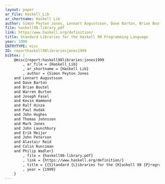 ```yaml
---
layout: paper
ar_file: Haskell_Lib
ar_shortname: Haskell Lib
author: Simon Peyton Jones, Lennart Augustsson, Dave Barton, Brian Boutel, Warren Burton, Joseph Fasel, Kevin Hammond, Ralf Hinze, Paul Hudak, John Hughes, Thomas Johnsson, Mark Jones, John Launchbury, Erik Meijer, John Peterson, Alastair Reid, Colin Runciman, Philip Wadler
file: haskell98-library.pdf
link: https//www.haskell.org/definition/
title: Standard Libraries for the Haskell 98 Programming Language
year: 1999
ENTRYTYPE: misc
ID: reporthaskell98librariesjones1999
bibtex: |
    @misc{report:haskell98libraries:jones1999
        , ar_file = {Haskell_Lib}
        , ar_shortname = {Haskell Lib}
        , author = {Simon Peyton Jones
    and Lennart Augustsson
    and Dave Barton
    and Brian Boutel
    and Warren Burton
    and Joseph Fasel
    and Kevin Hammond
    and Ralf Hinze
    and Paul Hudak
    and John Hughes
    and Thomas Johnsson
    and Mark Jones
    and John Launchbury
    and Erik Meijer
    and John Peterson
    and Alastair Reid
    and Colin Runciman
    and Philip Wadler}
        , file = {haskell98-library.pdf}
        , link = {https://www.haskell.org/definition/}
        , title = {{S}tandard {L}ibraries for the {H}askell 98 {P}rogramming {L}anguage}
        , year = {1999}
    }
---
```

